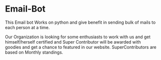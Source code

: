 # Email-Bot
This Email bot Works on python and give benefit in sending bulk of mails to each person at a time. 

Our Organization is looking for some enthusiasts to work with us and get himself/herself certified and Super Contributor will be awarded with goodies and get a chance to featured in our website. 
SuperContributors are based on Monthly standings.
